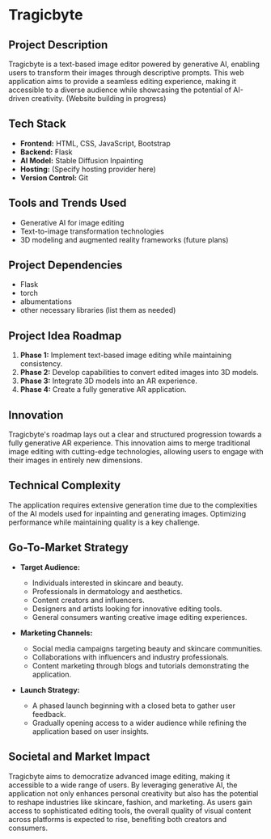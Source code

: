 # Tragicbyte

## Project Description
Tragicbyte is a text-based image editor powered by generative AI, enabling users to transform their images through descriptive prompts. This web application aims to provide a seamless editing experience, making it accessible to a diverse audience while showcasing the potential of AI-driven creativity. (Website building in progress)

## Tech Stack
- **Frontend:** HTML, CSS, JavaScript, Bootstrap
- **Backend:** Flask
- **AI Model:** Stable Diffusion Inpainting
- **Hosting:** (Specify hosting provider here)
- **Version Control:** Git

## Tools and Trends Used
- Generative AI for image editing
- Text-to-image transformation technologies
- 3D modeling and augmented reality frameworks (future plans)

## Project Dependencies
- Flask
- torch
- albumentations
- other necessary libraries (list them as needed)

## Project Idea Roadmap
1. **Phase 1:** Implement text-based image editing while maintaining consistency.
2. **Phase 2:** Develop capabilities to convert edited images into 3D models.
3. **Phase 3:** Integrate 3D models into an AR experience.
4. **Phase 4:** Create a fully generative AR application.

## Innovation
Tragicbyte's roadmap lays out a clear and structured progression towards a fully generative AR experience. This innovation aims to merge traditional image editing with cutting-edge technologies, allowing users to engage with their images in entirely new dimensions.

## Technical Complexity
The application requires extensive generation time due to the complexities of the AI models used for inpainting and generating images. Optimizing performance while maintaining quality is a key challenge.

## Go-To-Market Strategy
- **Target Audience:** 
  - Individuals interested in skincare and beauty.
  - Professionals in dermatology and aesthetics.
  - Content creators and influencers.
  - Designers and artists looking for innovative editing tools.
  - General consumers wanting creative image editing experiences.
  
- **Marketing Channels:** 
  - Social media campaigns targeting beauty and skincare communities.
  - Collaborations with influencers and industry professionals.
  - Content marketing through blogs and tutorials demonstrating the application.

- **Launch Strategy:** 
  - A phased launch beginning with a closed beta to gather user feedback.
  - Gradually opening access to a wider audience while refining the application based on user insights.

## Societal and Market Impact
Tragicbyte aims to democratize advanced image editing, making it accessible to a wide range of users. By leveraging generative AI, the application not only enhances personal creativity but also has the potential to reshape industries like skincare, fashion, and marketing. As users gain access to sophisticated editing tools, the overall quality of visual content across platforms is expected to rise, benefiting both creators and consumers.
